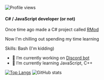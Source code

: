
![Profile views](https://gpvc.arturio.dev/zipliks)

#### C# / JavaScript developer (or not)
Once time ago made a C# project called [RMod](https://github.com/Zipliks/rmod)

Now I'm chilling out spending my time learning



Skills: Bash (I'm kidding)

- 🔭 I’m currently working on [Discord bot](https://github.com/Zipliks/badassBot) 
- 🌱 I’m currently learning JavaScript, C++ 

  
[![Top Langs](https://github-readme-stats.vercel.app/api/top-langs/?username=zipliks)](https://github.com/anuraghazra/github-readme-stats) ![GitHub stats](https://github-readme-stats.vercel.app/api?username=zipliks&show_icons=true)
